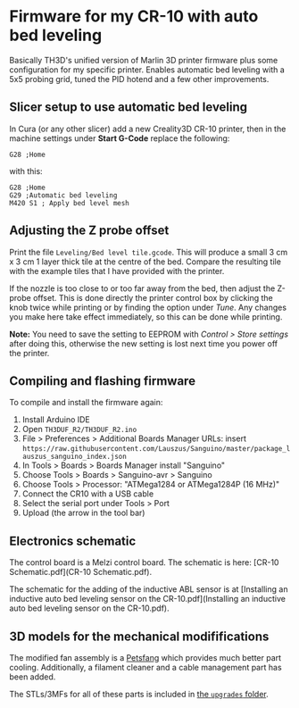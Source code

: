 # Firmware for my CR-10 with auto bed leveling

Basically TH3D's unified version of Marlin 3D printer firmware plus some configuration for my specific printer. Enables automatic bed leveling with a 5x5 probing grid, tuned the PID hotend and a few other improvements.

## Slicer setup to use automatic bed leveling
In Cura (or any other slicer) add a new Creality3D CR-10 printer, then in the machine settings under **Start G-Code** replace the following:

```
G28 ;Home
```

with this:

```
G28 ;Home
G29 ;Automatic bed leveling
M420 S1 ; Apply bed level mesh
```

## Adjusting the Z probe offset

Print the file `Leveling/Bed level tile.gcode`. This will produce a small 3 cm x 3 cm 1 layer thick tile at the centre of the bed. Compare the resulting tile with the example tiles that I have provided with the printer.

If the nozzle is too close to or too far away from the bed, then adjust the Z-probe offset. This is done directly the printer control box by clicking the knob twice while printing or by finding the option under *Tune*. Any changes you make here take effect immediately, so this can be done while printing. 

**Note:** You need to save the setting to EEPROM with *Control > Store settings* after doing this, otherwise the new setting is lost next time you power off the printer.

## Compiling and flashing firmware
To compile and install the firmware again:

  1. Install Arduino IDE
  2. Open `TH3DUF_R2/TH3DUF_R2.ino`
  3. File > Preferences > Additional Boards Manager URLs: insert `https://raw.githubusercontent.com/Lauszus/Sanguino/master/package_lauszus_sanguino_index.json`
  4. In Tools > Boards > Boards Manager install "Sanguino"
  5. Choose Tools > Boards > Sanguino-avr > Sanguino
  6. Choose Tools > Processor: "ATMega1284 or ATMega1284P (16 MHz)"
  7. Connect the CR10 with a USB cable
  8. Select the serial port under Tools > Port
  9. Upload (the arrow in the tool bar)

## Electronics schematic
The control board is a Melzi control board. The schematic is here: [CR-10 Schematic.pdf](CR-10 Schematic.pdf).

The schematic for the adding of the inductive ABL sensor is at [Installing an inductive auto bed leveling sensor on the CR-10.pdf](Installing an inductive auto bed leveling sensor on the CR-10.pdf).

## 3D models for the mechanical modififications
The modified fan assembly is a [Petsfang](http://www.dpetsel.com/) which provides much better part cooling. Additionally, a filament cleaner and a cable management part has been added.

The STLs/3MFs for all of these parts is included in [the `upgrades` folder](upgrades).
